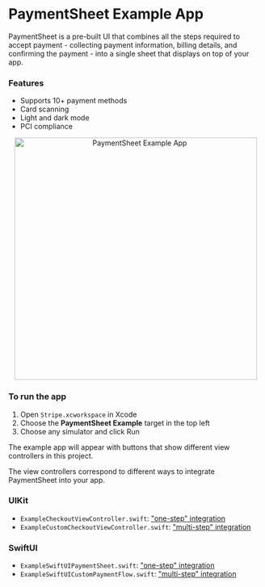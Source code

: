 # PaymentSheet Example App

PaymentSheet is a pre-built UI that combines all the steps required to accept payment - collecting payment information, billing details, and confirming the payment - into a single sheet that displays on top of your app.

### Features
- Supports 10+ payment methods
- Card scanning
- Light and dark mode
- PCI compliance

<p align="center">
<img src="https://user-images.githubusercontent.com/89988962/153276097-9b3369a0-e732-45c4-96ec-ff9d48ad0fb6.png" width="480" alt="PaymentSheet Example App" align="center">
</p>

### To run the app
1. Open `Stripe.xcworkspace` in Xcode
2. Choose the **PaymentSheet Example** target in the top left
3. Choose any simulator and click Run

The example app will appear with buttons that show different view controllers in this project. 

The view controllers correspond to different ways to integrate PaymentSheet into your app.

### UIKit
- `ExampleCheckoutViewController.swift`: ["one-step" integration](https://stripe.com/docs/payments/accept-a-payment?platform=ios&ui=payment-sheet&uikit-swiftui=uikit)
- `ExampleCustomCheckoutViewController.swift`: ["multi-step" integration](https://stripe.com/docs/payments/accept-a-payment?platform=ios&ui=payment-sheet-custom&uikit-swiftui=uikit)

### SwiftUI
- `ExampleSwiftUIPaymentSheet.swift`: ["one-step" integration](https://stripe.com/docs/payments/accept-a-payment?platform=ios&ui=payment-sheet&uikit-swiftui=swiftui)
- `ExampleSwiftUICustomPaymentFlow.swift`: ["multi-step" integration](https://stripe.com/docs/payments/accept-a-payment?platform=ios&ui=payment-sheet-custom&uikit-swiftui=swiftui)

